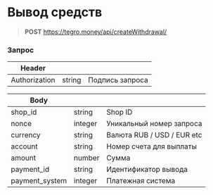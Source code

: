 # Вывод средств

> **POST** https://tegro.money/api/createWithdrawal/

### Запрос

| Header        |        |                 |
| ------------- | ------ | --------------- |
| Authorization | string | Подпись запроса |

| Body            |         |                            |
| --------------- | ------- | -------------------------- |
| shop\_id        | string  | Shop ID                    |
| nonce           | integer | Уникальный номер запроса   |
| currency        | string  | Валюта RUB / USD / EUR etc |
| account         | string  | Номер счета для выплаты    |
| amount          | number  | Сумма                      |
| payment\_id     | string  | Идентификатор вывода       |
| payment\_system | integer | Платежная система          |
